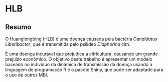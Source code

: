 # HLB

## Resumo
O Huanglongbing (HLB) é uma doença causada pela bactéria *Candidatus Liberibacter*, que é transmitida pelo psilídeo *Diaphorina citri*.

É uma doença incurável que prejudica a citricultura, causando um grande prejuízo econômico. O objetivo deste trabalho é apresentar um modelo baseado
no indivíduo da dinâmica de transmissão da doença usando a linguagem de programação R e o pacote Shiny, que pode ser adaptado para o uso de outros MBI.